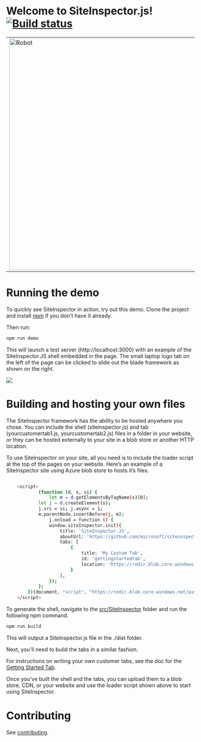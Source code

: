 
# Welcome to SiteInspector.js!&nbsp;&nbsp;&nbsp; [![Build status](https://siteinspector.visualstudio.com/SiteInspector/_apis/build/status/SiteInspector-Master%20build?branch=master)](https://siteinspector.visualstudio.com/SiteInspector/_build/latest?definitionId=1&branch=master)

<table>
  <tr>
    <td><img src="https://redir.blob.core.windows.net/assets/SILogoGithub.png" alt="Robot" width="620" style="float:left; margin-right:20pt"/></td>
    <td>SiteInspector.js is a framework for a lightweight pane that slides out from the side of your browser 
window and can be used to enhance any web site or portal with additional, contextual content. Use it
to display usage statistics, expose diagnostic tools, show performance analytics, or any other useful 
information to help you manage and maintain your site.</td>
  </tr>  
</table>

# Running the demo

To quickly see SiteInspector in action, try out this demo. Clone the project and install [npm](https://github.com/npm/cli) if you don't have it already. 

Then run:


```sh
npm run demo
```

This will launch a test server (http://localhost:3000) with an example of the SiteInspector.JS shell embedded in the page. The small laptop logo tab on the left of the page can be clicked to slide out the blade framework as shown on the right.

<img src="https://redir.blob.core.windows.net/assets/GitHubSICapture.PNG">

# Building and hosting your own files

The SiteInspector framework has the ability to be hosted anywhere you chose. You can include the shell (siteinspector.js) and tab (yourcustomertab1.js, yourcustomertab2.js) files in a folder in your website, or they can be hosted externally to your site in a blob store or another HTTP location.

To use SiteInspector on your site, all you need is to include the loader script at the top of the pages on your website. Here’s an example of a SiteInspector site using Azure blob store to hosts it’s files.


```sh

    <script>
            (function (d, s, si) {
                let m = d.getElementsByTagName(s)[0];
            let j = d.createElement(s);
            j.src = si; j.async = 1;
            m.parentNode.insertBefore(j, m);
                j.onload = function () {
                window.siteInspector.init({
                    title: 'SiteInspector.JS',
                    aboutUrl: 'https://github.com/microsoft/siteinspector',
                    tabs: [
                        {
                            title: 'My Custom Tab',
                            id: 'gettingstartedtab',
                            location: 'https://redir.blob.core.windows.net/assets/gettingStartedTab.js',
                        }
                    ],
                });
            };
        })(document, "script", "https://redir.blob.core.windows.net/assets/siteinspector.js");
    </script>
```
To generate the shell, navigate to the [src/SiteInspector](src/SiteInspector) folder and run the following npm command.

```sh
npm run build
```

This will output a SiteInspector.js file in the ./dist folder.

Next, you'll need to build the tabs in a similar fashion. 

For instructions on writing your own customer tabs, see the doc for the [Getting Started Tab](src/Tabs/GettingStartedTab/README.md).

Once you've built the shell and the tabs, you can upload them to a blob store, CDN, or your website and use the loader script shown above to start using SiteInspector.

# Contributing

See [contributing](CONTRIBUTING.md).